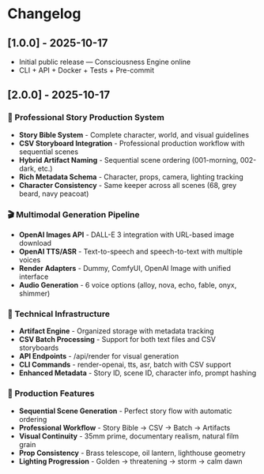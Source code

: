 # Changelog

## [1.0.0] - 2025-10-17
- Initial public release — Consciousness Engine online
- CLI + API + Docker + Tests + Pre-commit

## [2.0.0] - 2025-10-17
### 🎨 Professional Story Production System
- **Story Bible System** - Complete character, world, and visual guidelines
- **CSV Storyboard Integration** - Professional production workflow with sequential scenes
- **Hybrid Artifact Naming** - Sequential scene ordering (001-morning, 002-dark, etc.)
- **Rich Metadata Schema** - Character, props, camera, lighting tracking
- **Character Consistency** - Same keeper across all scenes (68, grey beard, navy peacoat)

### 🎬 Multimodal Generation Pipeline
- **OpenAI Images API** - DALL-E 3 integration with URL-based image download
- **OpenAI TTS/ASR** - Text-to-speech and speech-to-text with multiple voices
- **Render Adapters** - Dummy, ComfyUI, OpenAI Image with unified interface
- **Audio Generation** - 6 voice options (alloy, nova, echo, fable, onyx, shimmer)

### 🔧 Technical Infrastructure
- **Artifact Engine** - Organized storage with metadata tracking
- **CSV Batch Processing** - Support for both text files and CSV storyboards
- **API Endpoints** - /api/render for visual generation
- **CLI Commands** - render-openai, tts, asr, batch with CSV support
- **Enhanced Metadata** - Story ID, scene ID, character info, prompt hashing

### 🚀 Production Features
- **Sequential Scene Generation** - Perfect story flow with automatic ordering
- **Professional Workflow** - Story Bible → CSV → Batch → Artifacts
- **Visual Continuity** - 35mm prime, documentary realism, natural film grain
- **Prop Consistency** - Brass telescope, oil lantern, lighthouse geometry
- **Lighting Progression** - Golden → threatening → storm → calm dawn

